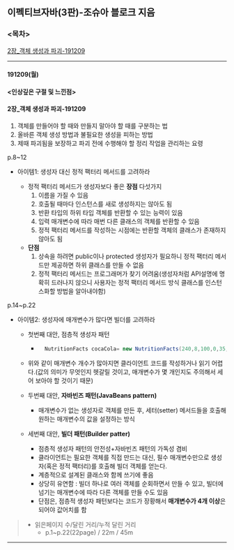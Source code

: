 ## 이펙티브자바(3판)-조슈아 블로크 지음

### <목차>

[2장\_객체 생성과 파괴-191209](#2장_객체-생성과-파괴-191209)

---

#### 191209(월)

#### <인상깊은 구절 및 느낀점>

#### 2장\_객체 생성과 파괴-191209

1. 객체를 만들어야 할 때와 만들지 말아야 할 때를 구분하는 법
2. 올바른 객체 생성 방법과 불필요한 생성을 피하는 방법
3. 제때 파괴됨을 보장하고 파괴 전에 수행해야 할 정리 작업을 관리하는 요령

p.8~12

- 아이템1: 생성자 대신 정적 팩터리 메서드를 고려하라

  - 정적 팩터리 메서드가 생성자보다 좋은 **장점** 다섯가지
    1. 이름을 가질 수 있음
    2. 호출될 때마다 인스턴스를 새로 생성하지는 않아도 됨
    3. 반환 타입의 하위 타입 객체를 반환할 수 있는 능력이 있음
    4. 입력 매개변수에 따라 매번 다른 클래스의 객체를 반환할 수 있음
    5. 정적 팩터리 메서드를 작성하는 시점에는 반환할 객체의 클래스가 존재하지 않아도 됨
  - **단점**
    1. 상속을 하려면 public이나 protected 생성자가 필요하니 정적 팩터리 메서드만 제공하면 하위 클래스를 만들 수 없음
    2. 정적 팩터리 메서드는 프로그래머가 찾기 어려움(생성자처럼 API설명에 명확히 드러나지 않으니 사용자는 정적 팩터리 메서드 방식 클래스를 인스턴스화할 방법을 알아내야함)

p.14~p.22

- 아이템2: 생성자에 매개변수가 많다면 빌더를 고려하라

  - 첫번째 대안, 점층적 생성자 패턴
    - ```java
        NutritionFacts cocaCola= new NutritionFacts(240,8,100,0,35,27);
      ```
  - 위와 같이 매개변수 개수가 많아지면 클라이언트 코드를 작성하거나 읽기 어렵다.(값의 의미가 무엇인지 헷갈릴 것이고, 매개변수가 몇 개인지도 주의해서 세어 보아야 할 것이기 때문)

  - 두번째 대안, **자바빈즈 패턴(JavaBeans pattern)**
    - 매개변수가 없는 생성자로 객체를 만든 후, 세터(setter) 메서드들을 호출해 원하는 매개변수의 값을 설정하는 방식
  - 세번째 대안, **빌더 패턴(Builder patter)**

    - 점층적 생성자 패턴의 안전성+자바빈즈 패턴의 가독성 겸비
    - 클라이언트는 필요한 객체를 직접 만드는 대신, 필수 매개변수만으로 생성자(혹은 정적 팩터리)를 호출해 빌더 객체를 얻는다.
    - 계층적으로 설계된 클래스와 함께 쓰기에 좋음
    - 상당히 유연함 : 빌더 하나로 여러 객체를 순회하면서 만들 수 있고, 빌더에 넘기는 매개변수에 따라 다른 객체를 만들 수도 있음
    - 단점은, 점층적 생성자 패턴보다는 코드가 장황해서 **매개변수가 4개 이상**은 되어야 값어치를 함

> - 읽은페이지 수/달린 거리/누적 달린 거리<br>
>   - p.1~p.22(22page) / 22m / 45m

---
